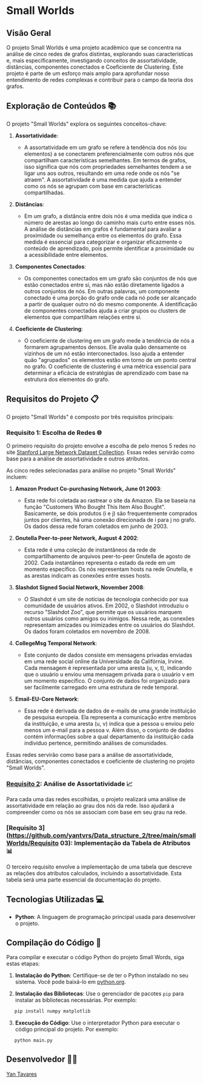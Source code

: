 # Small Worlds

## Visão Geral

O projeto Small Worlds é uma projeto acadêmico que se concentra na análise de cinco redes de grafos distintas, explorando suas características e, mais especificamente, investigando conceitos de assortatividade, distâncias, componentes conectados e Coeficiente de Clustering. Este projeto é parte de um esforço mais amplo para aprofundar nosso entendimento de redes complexas e contribuir para o campo da teoria dos grafos.

## Exploração de Conteúdos 📚

O projeto "Small Worlds" explora os seguintes conceitos-chave:


1. **Assortatividade**:
   - A assortatividade em um grafo se refere à tendência dos nós (ou elementos) a se conectarem preferencialmente com outros nós que compartilham características semelhantes. Em termos de grafos, isso significa que nós com propriedades semelhantes tendem a se ligar uns aos outros, resultando em uma rede onde os nós "se atraem". A assortatividade é uma medida que ajuda a entender como os nós se agrupam com base em características compartilhadas.

2. **Distâncias**:
   - Em um grafo, a distância entre dois nós é uma medida que indica o número de arestas ao longo do caminho mais curto entre esses nós. A análise de distâncias em grafos é fundamental para avaliar a proximidade ou semelhança entre os elementos do grafo. Essa medida é essencial para categorizar e organizar eficazmente o conteúdo de aprendizado, pois permite identificar a proximidade ou a acessibilidade entre elementos.

3. **Componentes Conectados**:
   - Os componentes conectados em um grafo são conjuntos de nós que estão conectados entre si, mas não estão diretamente ligados a outros conjuntos de nós. Em outras palavras, um componente conectado é uma porção do grafo onde cada nó pode ser alcançado a partir de qualquer outro nó do mesmo componente. A identificação de componentes conectados ajuda a criar grupos ou clusters de elementos que compartilham relações entre si.

4. **Coeficiente de Clustering**:
   - O coeficiente de clustering em um grafo mede a tendência de nós a formarem agrupamentos densos. Ele avalia quão densamente os vizinhos de um nó estão interconectados. Isso ajuda a entender quão "agrupados" os elementos estão em torno de um ponto central no grafo. O coeficiente de clustering é uma métrica essencial para determinar a eficácia de estratégias de aprendizado com base na estrutura dos elementos do grafo.

## Requisitos do Projeto 📋

O projeto "Small Worlds" é composto por três requisitos principais:

### Requisito 1: Escolha de Redes 🌐

O primeiro requisito do projeto envolve a escolha de pelo menos 5 redes no site [Stanford Large Network Dataset Collection](https://snap.stanford.edu/data/). Essas redes servirão como base para a análise de assortatividade e outros atributos.

As cinco redes selecionadas para análise no projeto "Small Worlds" incluem:

1. **Amazon Product Co-purchasing Network, June 01 2003**:
   - Esta rede foi coletada ao rastrear o site da Amazon. Ela se baseia na função "Customers Who Bought This Item Also Bought". Basicamente, se dois produtos (i e j) são frequentemente comprados juntos por clientes, há uma conexão direcionada de i para j no grafo. Os dados dessa rede foram coletados em junho de 2003.

2. **Gnutella Peer-to-peer Network, August 4 2002**:
   - Esta rede é uma coleção de instantâneos da rede de compartilhamento de arquivos peer-to-peer Gnutella de agosto de 2002. Cada instantâneo representa o estado da rede em um momento específico. Os nós representam hosts na rede Gnutella, e as arestas indicam as conexões entre esses hosts.

3. **Slashdot Signed Social Network, November 2008**:
   - O Slashdot é um site de notícias de tecnologia conhecido por sua comunidade de usuários ativos. Em 2002, o Slashdot introduziu o recurso "Slashdot Zoo", que permite que os usuários marquem outros usuários como amigos ou inimigos. Nessa rede, as conexões representam amizades ou inimizades entre os usuários do Slashdot. Os dados foram coletados em novembro de 2008.

4. **CollegeMsg Temporal Network**:
   - Este conjunto de dados consiste em mensagens privadas enviadas em uma rede social online da Universidade da Califórnia, Irvine. Cada mensagem é representada por uma aresta (u, v, t), indicando que o usuário u enviou uma mensagem privada para o usuário v em um momento específico. O conjunto de dados foi organizado para ser facilmente carregado em uma estrutura de rede temporal.

5. **Email-EU-Core Network**:
   - Essa rede é derivada de dados de e-mails de uma grande instituição de pesquisa europeia. Ela representa a comunicação entre membros da instituição, e uma aresta (u, v) indica que a pessoa u enviou pelo menos um e-mail para a pessoa v. Além disso, o conjunto de dados contém informações sobre a qual departamento da instituição cada indivíduo pertence, permitindo análises de comunidades.

Essas redes servirão como base para a análise de assortatividade, distâncias, componentes conectados e coeficiente de clustering no projeto "Small Worlds".

### [Requisito 2](https://github.com/yantvrs/Data_structure_2/tree/main/smallWorlds/Requisito_02): Análise de Assortatividade 📈

Para cada uma das redes escolhidas, o projeto realizará uma análise de assortatividade em relação ao grau dos nós da rede. Isso ajudará a compreender como os nós se associam com base em seu grau na rede.

### [Requisito 3](https://github.com/yantvrs/Data_structure_2/tree/main/smallWorlds/Requisito 03): Implementação da Tabela de Atributos 📊

O terceiro requisito envolve a implementação de uma tabela que descreve as relações dos atributos calculados, incluindo a assortatividade. Esta tabela será uma parte essencial da documentação do projeto.


## Tecnologias Utilizadas 💻

- **Python**: A linguagem de programação principal usada para desenvolver o projeto.

## Compilação do Código 🚀

Para compilar e executar o código Python do projeto Small Words, siga estas etapas:

1. **Instalação do Python**: Certifique-se de ter o Python instalado no seu sistema. Você pode baixá-lo em [python.org](https://www.python.org/).

2. **Instalação das Bibliotecas**: Use o gerenciador de pacotes `pip` para instalar as bibliotecas necessárias. Por exemplo:

```bash
   pip install numpy matplotlib
```

3. **Execução do Código**: Use o interpretador Python para executar o código principal do projeto. Por exemplo:

```bash
   python main.py
```

## Desenvolvedor 👨‍💻

[Yan Tavares](https://github.com/yantvrs)

